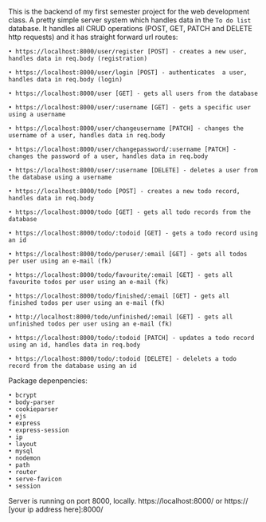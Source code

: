 This is the backend of my first semester project for the web development class. A pretty simple server system which handles data in the `To do list` database. 
It handles all CRUD operations (POST, GET, PATCH and DELETE http requests) and it has straight forward url routes:

    • https://localhost:8000/user/register [POST] - creates a new user, handles data in req.body (registration)

    • https://localhost:8000/user/login [POST] - authenticates  a user, handles data in req.body (login)

    • https://localhost:8000/user [GET] - gets all users from the database

    • https://localhost:8000/user/:username [GET] - gets a specific user using a username

    • https://localhost:8000/user/changeusername [PATCH] - changes the username of a user, handles data in req.body

    • https://localhost:8000/user/changepassword/:username [PATCH] - changes the password of a user, handles data in req.body

    • https://localhost:8000/user/:username [DELETE] - deletes a user from the database using a username

    • https://localhost:8000/todo [POST] - creates a new todo record, handles data in req.body 

    • https://localhost:8000/todo [GET] - gets all todo records from the database

    • https://localhost:8000/todo/:todoid [GET] - gets a todo record using an id

    • https://localhost:8000/todo/peruser/:email [GET] - gets all todos per user using an e-mail (fk)

    • https://localhost:8000/todo/favourite/:email [GET] - gets all favourite todos per user using an e-mail (fk)

    • https://localhost:8000/todo/finished/:email [GET] - gets all finished todos per user using an e-mail (fk)

    • http://localhost:8000/todo/unfinished/:email [GET] - gets all unfinished todos per user using an e-mail (fk)

    • https://localhost:8000/todo/:todoid [PATCH] - updates a todo record using an id, handles data in req.body

    • https://localhost:8000/todo/:todoid [DELETE] - delelets a todo record from the database using an id

Package depenpencies:

    • bcrypt
    • body-parser  
    • cookieparser
    • ejs
    • express
    • express-session
    • ip
    • layout
    • mysql
    • nodemon
    • path
    • router
    • serve-favicon
    • session

Server is running on port 8000, locally. https://localhost:8000/ or https:// [your ip address here]:8000/
